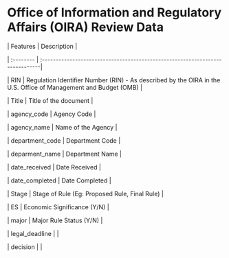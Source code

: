 # Office of Information and Regulatory Affairs (OIRA) Review Data 





| Features    |  Description                                                           | 

| :-------- | :-----------------------------------------------------------------------------|

| RIN | Regulation Identifier Number (RIN) - As described by the OIRA in the U.S. Office of Management and Budget (OMB)  |

| Title   |  Title of the document           |

| agency_code |   Agency Code                                                                       | 

| agency_name | Name of the Agency                                                                            |

| department_code | Department Code                                        |

| deparment_name | Department Name | 

| date_received | Date Received | 

| date_completed | Date Completed | 

| Stage | Stage of Rule (Eg: Proposed Rule, Final Rule) | 

| ES |  Economic Significance (Y/N)  |

| major |   Major Rule Status (Y/N)    |

| legal_deadline |    |

| decision |    |
